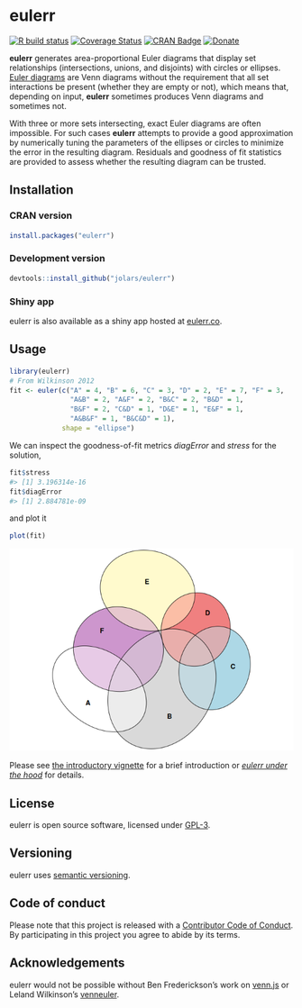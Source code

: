 
<!-- README.md is generated from README.Rmd. Please edit that file -->

# eulerr

<!-- badges: start -->

[![R build
status](https://github.com/jolars/eulerr/workflows/R-CMD-check/badge.svg)](https://github.com/jolars/eulerr/actions)
[![Coverage
Status](https://codecov.io/gh/jolars/eulerr/branch/master/graph/badge.svg)](https://codecov.io/gh/jolars/eulerr)
[![CRAN
Badge](http://www.r-pkg.org/badges/version/eulerr)](https://cran.r-project.org/package=eulerr)
[![Donate](https://img.shields.io/badge/Donate-PayPal-blue.svg)](https://www.paypal.com/cgi-bin/webscr?cmd=_s-xclick&hosted_button_id=KERLYHUY639WU)
<!-- badges: end -->

**eulerr** generates area-proportional Euler diagrams that display set
relationships (intersections, unions, and disjoints) with circles or
ellipses. [Euler diagrams](https://en.wikipedia.org/wiki/Euler_diagram)
are Venn diagrams without the requirement that all set interactions be
present (whether they are empty or not), which means that, depending on
input, **eulerr** sometimes produces Venn diagrams and sometimes not.

With three or more sets intersecting, exact Euler diagrams are often
impossible. For such cases **eulerr** attempts to provide a good
approximation by numerically tuning the parameters of the ellipses or
circles to minimize the error in the resulting diagram. Residuals and
goodness of fit statistics are provided to assess whether the resulting
diagram can be trusted.

## Installation

### CRAN version

``` r
install.packages("eulerr")
```

### Development version

``` r
devtools::install_github("jolars/eulerr")
```

### Shiny app

eulerr is also available as a shiny app hosted at
[eulerr.co](http://eulerr.co).

## Usage

``` r
library(eulerr)
# From Wilkinson 2012
fit <- euler(c("A" = 4, "B" = 6, "C" = 3, "D" = 2, "E" = 7, "F" = 3,
               "A&B" = 2, "A&F" = 2, "B&C" = 2, "B&D" = 1,
               "B&F" = 2, "C&D" = 1, "D&E" = 1, "E&F" = 1,
               "A&B&F" = 1, "B&C&D" = 1),
             shape = "ellipse")
```

We can inspect the goodness-of-fit metrics *diagError* and *stress* for
the solution,

``` r
fit$stress
#> [1] 3.196314e-16
fit$diagError
#> [1] 2.884781e-09
```

and plot it

``` r
plot(fit)
```

![](man/figures/README-plot_method-1.png)<!-- -->

Please see [the introductory
vignette](https://CRAN.R-project.org/package=eulerr/vignettes/introduction.html)
for a brief introduction or [*eulerr under the
hood*](https://CRAN.R-project.org/package=eulerr/vignettes/under-the-hood.html)
for details.

## License

eulerr is open source software, licensed under
[GPL-3](https://github.com/jolars/eulerr/blob/master/LICENSE).

## Versioning

eulerr uses [semantic versioning](http://semver.org).

## Code of conduct

Please note that this project is released with a [Contributor Code of
Conduct](https://github.com/jolars/eulerr/blob/master/CONDUCT.md). By
participating in this project you agree to abide by its terms.

## Acknowledgements

eulerr would not be possible without Ben Frederickson’s work on
[venn.js](http://www.benfrederickson.com) or Leland Wilkinson’s
[venneuler](https://cran.r-project.org/package=venneuler).

